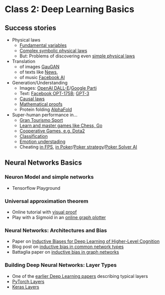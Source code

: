# Class 2: Deep Learning Basics

## Success stories
- Physical laws
  - [Fundamental variables](https://www.nature.com/articles/s43588-022-00281-6)
  - [Complex symbolic physical laws](https://www.science.org/doi/10.1126/sciadv.aay2631)
  - But: Problems of discovering even [simple physical laws](https://www.frontiersin.org/articles/10.3389/frai.2020.00025/full)
- Translation
  - of images [GauGAN](http://gaugan.org/gaugan2/)
  - of texts like [News](https://www.nature.com/articles/s41467-020-18073-9), 
  - of music [Facebook AI](https://ai.facebook.com/research/publications/a-universal-music-translation-network)
- Generation/Understanding
  - Images: [OpenAI DALL-E](https://openai.com/dall-e-2/)/[Google Parti](https://parti.research.google/)
  - Text: [Facebook OPT-175B](https://ai.facebook.com/blog/opt-175b-large-language-model-applications/); [GPT-3](https://openai.com/blog/gpt-3-apps/)
  - [Causal laws](https://proceedings.neurips.cc/paper/2020/hash/6822951732be44edf818dc5a97d32ca6-Abstract.html)
  - [Mathematical proofs](https://www.nature.com/articles/s41586-021-04086-x)
  - Protein folding [AlphaFold](https://www.deepmind.com/blog/alphafold-reveals-the-structure-of-the-protein-universe)
- Super-human performance in...
  - [Gran Tourismo Sport](https://arxiv.org/abs/2008.07971)
  - [Learn and master games like Chess, Go](https://www.deepmind.com/blog/muzero-mastering-go-chess-shogi-and-atari-without-rules)
  - [Cooperative Games, e.g. Dota2](https://openai.com/five/)
  - [Classification]()
  - [Emotion understading]()
  - Cheating [in FPS](https://thenextweb.com/news/new-ml-console-cheat-ai-aim-assist), [in Poker](https://www.nytimes.com/2022/01/18/magazine/ai-technology-poker.html)/[Poker strategy](https://www.science.org/doi/10.1126/science.1259433)/[Poker Solver AI](https://www.piosolver.com/)

## Neural Networks Basics

### Neuron Model and simple networks
- Tensorflow Playground

### Universal approximation theorem
- Online tutorial with [visual proof](http://neuralnetworksanddeeplearning.com/chap4.html)
- Play with a Sigmoid in an [online graph plotter](https://www.desmos.com/calculator/lytclmdsno)

### Neural Networks: Architectures and Bias

- Paper on [Inductive Biases for Deep Learning of Higher-Level Cognition](https://arxiv.org/abs/2011.15091)
- Blog post on [inductive bias in common network types](https://towardsdatascience.com/the-inductive-bias-of-ml-models-and-why-you-should-care-about-it-979fe02a1a56)
- Battaglia paper on [inductive bias in graph networks](https://arxiv.org/abs/1806.01261)

### Building Deep Neural Networks: Layer Types
- One of the [earlier Deep Learning papers](http://vision.stanford.edu/cs598_spring07/papers/Lecun98.pdf) describing typical layers
- [PyTorch Layers](https://pytorch.org/docs/stable/nn.html)
- [Keras Layers](https://keras.io/api/layers/)
